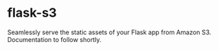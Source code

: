 flask-s3
========

Seamlessly serve the static assets of your Flask app from Amazon S3. Documentation to follow shortly.